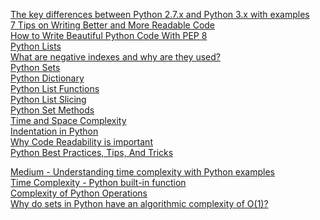 [The key differences between Python 2.7.x and Python 3.x with examples](https://sebastianraschka.com/Articles/2014_python_2_3_key_diff.html)<br>
[7 Tips on Writing Better and More Readable Code](https://turbofuture.com/computers/7-Tips-on-Writing-Better-Code)<br>
[How to Write Beautiful Python Code With PEP 8](https://realpython.com/python-pep8/)<br>
[Python Lists](https://www.geeksforgeeks.org/python-list/)<br>
[What are negative indexes and why are they used?](https://www.i2tutorials.com/what-are-negative-indexes-and-why-are-they-used/)<br>
[Python Sets](https://www.geeksforgeeks.org/python-sets/)<br>
[Python Dictionary](https://www.geeksforgeeks.org/python-dictionary/)<br>
[Python List Functions](https://www.datacamp.com/community/tutorials/python-list-function)<br>
[Python List Slicing](https://www.geeksforgeeks.org/python-list-slicing/)<br>
[Python Set Methods](https://www.geeksforgeeks.org/python-set-methods/)<br>
[Time and Space Complexity](https://www.hackerearth.com/practice/basic-programming/complexity-analysis/time-and-space-complexity/tutorial/)<br>
[Indentation in Python](https://www.geeksforgeeks.org/indentation-in-python/)<br>
[Why Code Readability is important](https://crmbusiness.wordpress.com/2014/12/08/why-code-readability-is-important/)<br>
[Python Best Practices, Tips, And Tricks](https://towardsdatascience.com/30-python-best-practices-tips-and-tricks-caefb9f8c5f5)<br>

[Medium - Understanding time complexity with Python examples](https://towardsdatascience.com/understanding-time-complexity-with-python-examples-2bda6e8158a7)<br>
[Time Complexity - Python built-in function](https://wiki.python.org/moin/TimeComplexity)<br>
[Complexity of Python Operations](https://www.ics.uci.edu/~pattis/ICS-33/lectures/complexitypython.txt)<br>
[Why do sets in Python have an algorithmic complexity of O(1)?](https://www.quora.com/Why-do-sets-in-Python-have-an-algorithmic-complexity-of-O-1)<br>

